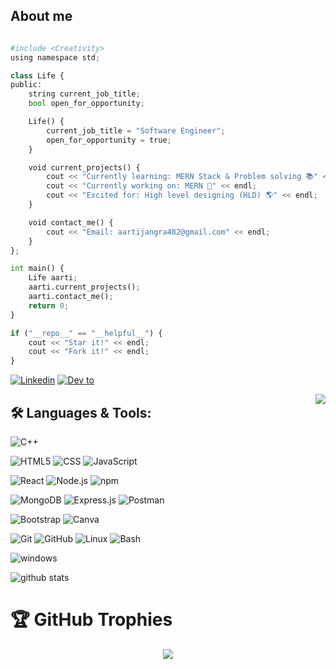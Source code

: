 ## About me

```python

#include <Creativity>
using namespace std;

class Life {
public:
    string current_job_title;
    bool open_for_opportunity;

    Life() {
        current_job_title = "Software Engineer";
        open_for_opportunity = true;
    }

    void current_projects() {
        cout << "Currently learning: MERN Stack & Problem solving 📚" << endl;
        cout << "Currently working on: MERN 🌱" << endl;
        cout << "Excited for: High level designing (HLD) 🌎" << endl;
    }

    void contact_me() {
        cout << "Email: aartijangra482@gmail.com" << endl;
    }
};

int main() {
    Life aarti;
    aarti.current_projects();
    aarti.contact_me();
    return 0;
}

if ("__repo__" == "__helpful__") {
    cout << "Star it!" << endl;
    cout << "Fork it!" << endl;
}

```

<!--Social Channel-->
<a href="https://www.linkedin.com/in/aarti-jangra-044427220/"><img src="https://img.shields.io/badge/linkedin%20-%230077B5.svg?&amp;style=for-the-badge&amp;logo=linkedin&amp;logoColor=white" alt="Linkedin"></a>
<a href="https://aarti-portfolio-eta.vercel.app/"><img src="https://img.shields.io/badge/DEV.TO-%231572B6.svg?&amp;style=for-the-badge&amp;logo=dev%20to&amp;logoColor=white" alt="Dev to"></a>
<!-- Programmer gif --> <img align="right" src="https://raw.githubusercontent.com/codePerfectPlus/codeperfectplus/master/assets/img/programmer.gif">

<!-- Language and tools badge-->
## 🛠️ **Languages & Tools:**

<p><img src="https://img.shields.io/badge/c++%20-%2300599C.svg?&amp;style=for-the-badge&amp;logo=c%2B%2B&amp;logoColor=white" alt="C++">
<p><img src="https://img.shields.io/badge/html5%20-%23E34F26.svg?&amp;style=for-the-badge&amp;logo=html5&amp;logoColor=white" alt="HTML5"> <img src="https://img.shields.io/badge/css%20-%231572B6.svg?&amp;style=for-the-badge&amp;logo=css3&amp;logoColor=white" alt="CSS"> <img src="https://img.shields.io/badge/javascript%20-%F7DF1E.svg?&amp;style=for-the-badge&amp;logo=javascript&amp;logoColor=black" alt="JavaScript">
<p><img src="https://img.shields.io/badge/React%20-%2361DAFB.svg?&amp;style=for-the-badge&amp;logo=react&amp;logoColor=white" alt="React"> <img src="https://img.shields.io/badge/Node.js%20-%23339933.svg?&amp;style=for-the-badge&amp;logo=node.js&amp;logoColor=white" alt="Node.js"> <img src="https://img.shields.io/badge/npm%20-%23000000.svg?&amp;style=for-the-badge&amp;logo=npm&amp;logoColor=white" alt="npm">
<p><img src="https://img.shields.io/badge/mongodb%20-%2347A248.svg?&amp;style=for-the-badge&amp;logo=mongodb&amp;logoColor=white" alt="MongoDB"> <img src="https://img.shields.io/badge/express.js%20-%23404c2f.svg?&amp;style=for-the-badge&amp;logo=express&amp;logoColor=white" alt="Express.js"> <img src="https://img.shields.io/badge/Postman%20-%23FF6C37.svg?&amp;style=for-the-badge&amp;logo=postman&amp;logoColor=white" alt="Postman">

<p><img src="https://img.shields.io/badge/bootstrap%20-%23563D7C.svg?&amp;style=for-the-badge&amp;logo=bootstrap&amp;logoColor=white" alt="Bootstrap"> <img src="https://img.shields.io/badge/Canva-%232AB0FF.svg?&amp;style=for-the-badge&amp;logo=canva&amp;logoColor=white" alt="Canva">



<p><img src="https://img.shields.io/badge/git%20-%F05033.svg?&amp;style=for-the-badge&amp;logo=git&amp;logoColor=white" alt="Git">
<img src="https://img.shields.io/badge/github%20-%23181717.svg?&amp;style=for-the-badge&amp;logo=github&amp;logoColor=white" alt="GitHub"> <img src="https://img.shields.io/badge/linux%20-%23000000.svg?&amp;style=for-the-badge&amp;logo=linux&amp;logoColor=white" alt="Linux"> <img src="https://img.shields.io/badge/bash%20-%23121011.svg?&amp;style=for-the-badge&amp;logo=gnu-bash&amp;logoColor=white" alt="Bash">





<img src="https://img.shields.io/badge/windows-0078D6?logo=windows&amp;logoColor=white&amp;style=for-the-badge" alt="windows"></p>

<!-- Github Stats -->
<img align="center" src="https://github-readme-stats.vercel.app/api?username=aartijangra&show_icons=true&include_all_commits=true&theme=blue-white&count_private=true" alt="github stats">

<!--Footer-->
# 🏆 GitHub Trophies

<div align = "center">

  ![](https://github-profile-trophy.vercel.app/?username=aartijangra&theme=radical&no-frame=false&no-bg=false&margin-w=4)
</dev>

